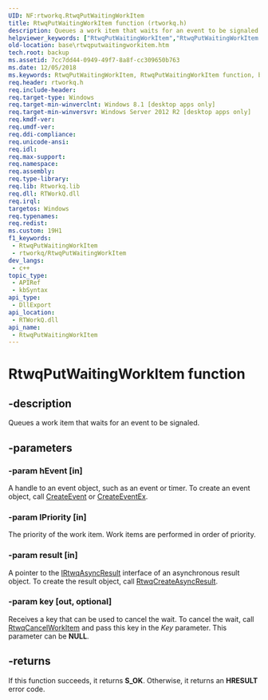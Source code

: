 ```yaml
---
UID: NF:rtworkq.RtwqPutWaitingWorkItem
title: RtwqPutWaitingWorkItem function (rtworkq.h)
description: Queues a work item that waits for an event to be signaled.
helpviewer_keywords: ["RtwqPutWaitingWorkItem","RtwqPutWaitingWorkItem function","base.rtwqputwaitingworkitem","rtworkq/RtwqPutWaitingWorkItem"]
old-location: base\rtwqputwaitingworkitem.htm
tech.root: backup
ms.assetid: 7cc7dd44-0949-49f7-8a8f-cc309650b763
ms.date: 12/05/2018
ms.keywords: RtwqPutWaitingWorkItem, RtwqPutWaitingWorkItem function, base.rtwqputwaitingworkitem, rtworkq/RtwqPutWaitingWorkItem
req.header: rtworkq.h
req.include-header: 
req.target-type: Windows
req.target-min-winverclnt: Windows 8.1 [desktop apps only]
req.target-min-winversvr: Windows Server 2012 R2 [desktop apps only]
req.kmdf-ver: 
req.umdf-ver: 
req.ddi-compliance: 
req.unicode-ansi: 
req.idl: 
req.max-support: 
req.namespace: 
req.assembly: 
req.type-library: 
req.lib: Rtworkq.lib
req.dll: RTWorkQ.dll
req.irql: 
targetos: Windows
req.typenames: 
req.redist: 
ms.custom: 19H1
f1_keywords:
 - RtwqPutWaitingWorkItem
 - rtworkq/RtwqPutWaitingWorkItem
dev_langs:
 - c++
topic_type:
 - APIRef
 - kbSyntax
api_type:
 - DllExport
api_location:
 - RTWorkQ.dll
api_name:
 - RtwqPutWaitingWorkItem
---
```


# RtwqPutWaitingWorkItem function


## -description

Queues a work item that waits for an event to be signaled.

## -parameters

### -param hEvent [in]

A handle to an event object, such as an event or timer. To create an event object, call <a href="/windows/desktop/api/synchapi/nf-synchapi-createeventa">CreateEvent</a> or <a href="/windows/desktop/api/synchapi/nf-synchapi-createeventexa">CreateEventEx</a>.

### -param lPriority [in]

The priority of the work item. Work items are performed in order of priority.

### -param result [in]

A pointer to the <a href="/windows/desktop/api/rtworkq/nn-rtworkq-irtwqasyncresult">IRtwqAsyncResult</a> interface of an asynchronous result object. To create the result object, call <a href="/windows/desktop/api/rtworkq/nf-rtworkq-rtwqcreateasyncresult">RtwqCreateAsyncResult</a>.

### -param key [out, optional]

Receives a key that can be used to cancel the wait. To cancel the wait, call <a href="/windows/desktop/api/rtworkq/nf-rtworkq-rtwqcancelworkitem">RtwqCancelWorkItem</a> and pass this key in the <i>Key</i> parameter. This parameter can be <b>NULL</b>.

## -returns

If this function succeeds, it returns <b>S_OK</b>. Otherwise, it returns an <b>HRESULT</b> error code.